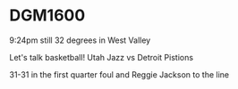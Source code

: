 # DGM1600

9:24pm
still 32 degrees in West Valley 


Let's talk basketball!
Utah Jazz vs Detroit Pistions

31-31 in the first quarter
foul and Reggie Jackson to the line
